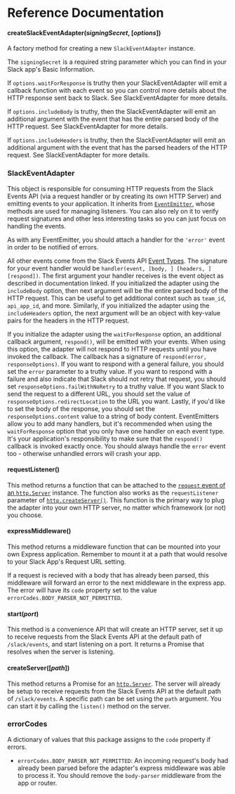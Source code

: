 # Reference Documentation

#### createSlackEventAdapter(_signingSecret_, [_options_])

A factory method for creating a new `SlackEventAdapter` instance.

The `signingSecret` is a required string parameter which you can find in your Slack app's Basic
Information.

If `options.waitForResponse` is truthy then your SlackEventAdapter will emit a callback function
with each event so you can control more details about the HTTP response sent back to Slack. See
SlackEventAdapter for more details.

If `options.includeBody` is truthy, then the SlackEventAdapter will emit an additional argument
with the event that has the entire parsed body of the HTTP request. See SlackEventAdapter for
more details.

If `options.includeHeaders` is truthy, then the SlackEventAdapter will emit an additional argument
with the event that has the parsed headers of the HTTP request. See SlackEventAdapter for more
details.

### SlackEventAdapter

This object is responsible for consuming HTTP requests from the Slack Events API (via a request handler or
by creating its own HTTP Server) and emitting events to your application. It inherits from
[`EventEmitter`](https://nodejs.org/dist/latest-v4.x/docs/api/events.html#events_class_eventemitter),
whose methods are used for managing listeners. You can also rely on it to verify request signatures
and other less interesting tasks so you can just focus on handling the events.

As with any EventEmitter, you should attach a handler for the `'error'` event in order to be
notified of errors.

All other events come from the Slack Events API [Event Types](https://api.slack.com/events/api).
The signature for your event handler would be `handler(event, [body, ] [headers, ] [respond])`.
The first argument your handler receives is the event object as described in documentation linked.
If you initialized the adapter using the `includeBody` option, then next argument will be the entire
parsed body of the HTTP request. This can be useful to get additional context such as `team_id`,
`api_app_id`, and more. Similarly, if you initialized the adapter using the `includeHeaders` option,
the next argument will be an object with key-value pairs for the headers in the HTTP request.

If you initialize the adapter using the `waitForResponse` option, an additional callback argument,
`respond()`, will be emitted with your events. When using this option, the adapter will not respond
to HTTP requests until you have invoked the callback. The callback has a signature of
`respond(error, responseOptions)`. If you want to respond with a general failure, you should set the
`error` parameter to a truthy value. If you want to respond with a failure and also indicate
that Slack should not retry that request, you should set `responseOptions.failWithNoRetry` to a
truthy value. If you want Slack to send the request to a different URL, you should set the
value of `responseOptions.redirectLocation` to the URL you want. Lastly, if you'd like to
set the body of the response, you should set the `responseOptions.content` value to a string of
body content. EventEmitters allow you to add many handlers, but it's recommended when using the
`waitForResponse` option that you only have one handler on each event type. It's your application's
responsibility to make sure that the `respond()` callback is invoked exactly once.  You should always
handle the `error` event too - otherwise unhandled errors will crash your app.

#### requestListener()

This method returns a function that can be attached to the
[`request` event of an `http.Server`](https://nodejs.org/dist/latest/docs/api/http.html#http_event_request)
instance. The function also works as the `requestListener` parameter of
[`http.createServer()`](https://nodejs.org/dist/latest/docs/api/http.html#http_http_createserver_options_requestlistener). This
function is the primary way to plug the adapter into your own HTTP server, no matter which framework (or not)
you choose.

#### expressMiddleware()

This method returns a middleware function that can be mounted into your own Express application.
Remember to mount it at a path that would resolve to your Slack App's Request URL setting.

If a request is recieved with a body that has already been parsed, this middleware will forward
an error to the next middleware in the express app. The error will have its `code` property set
to the value `errorCodes.BODY_PARSER_NOT_PERMITTED`.

#### start(_port_)

This method is a convenience API that will create an HTTP server, set it up to receive requests
from the Slack Events API at the default path of `/slack/events`, and start listening on a port. It
returns a Promise that resolves when the server is listening.

#### createServer([_path_])

This method returns a Promise for an
[`http.Server`](https://nodejs.org/dist/latest-v4.x/docs/api/http.html#http_class_http_server). The
server will already be setup to receive requests from the Slack Events API at the default path of
`/slack/events`. A specific path can be set using the `path` argument. You can start it by calling
the `listen()` method on the server.

### errorCodes

A dictionary of values that this package assigns to the `code` property if errors.

*  `errorCodes.BODY_PARSER_NOT_PERMITTED`: An incoming request's body had already been parsed before
   the adapter's express middleware was able to process it. You should remove the `body-parser` middleware from
   the app or router.
